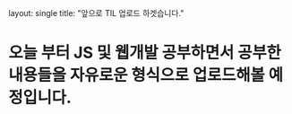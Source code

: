
layout: single
title: "앞으로 TIL 업로드 하겟습니다."


# 오늘 부터 JS 및 웹개발 공부하면서 공부한 내용들을 자유로운 형식으로 업로드해볼 예정입니다.
